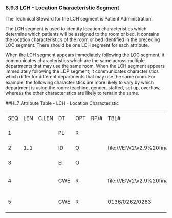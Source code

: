 ### 8.9.3 LCH - Location Characteristic Segment

The Technical Steward for the LCH segment is Patient Administration.

The LCH segment is used to identify location characteristics which determine which patients will be assigned to the room or bed. It contains the location characteristics of the room or bed identified in the preceding LOC segment. There should be one LCH segment for each attribute.

When the LCH segment appears immediately following the LOC segment, it communicates characteristics which are the same across multiple departments that may use the same room. When the LCH segment appears immediately following the LDP segment, it communicates characteristics which differ for different departments that may use the same room. For example, the following characteristics are more likely to vary by which department is using the room: teaching, gender, staffed, set up, overflow, whereas the other characteristics are likely to remain the same.

##HL7 Attribute Table - LCH - Location Characteristic

|     |     |     |     |     |     |     |     |     |
| --- | --- | --- | --- | --- | --- | --- | --- | --- |
| SEQ | LEN | C.LEN | DT | OPT | RP/# | TBL# | ITEM# | ELEMENT NAME |
| 1 |  |  | PL | R |  |  | 01305 | Primary Key Value - LCH |
| 2 | 1..1 |  | ID | O |  | file:///E:\V2\v2.9%20final%20Nov%20from%20Frank\V29_CH02C_Tables.docx#HL70206[0206] | 00763 | Segment Action Code |
| 3 |  |  | EI | O |  |  | 00764 | Segment Unique Key |
| 4 |  |  | CWE | R |  | file:///E:\V2\v2.9%20final%20Nov%20from%20Frank\V29_CH02C_Tables.docx#HL70324[0324] | 01295 | Location Characteristic ID |
| 5 |  |  | CWE | R |  | 0136/0262/0263 | 01294 | Location Characteristic Value - LCH |

